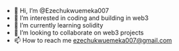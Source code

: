 - 👋 Hi, I’m @Ezechukwuemeka007
- 👀 I’m interested in coding and building in web3
- 🌱 I’m currently learning solidity
- 💞️ I’m looking to collaborate on web3 projects 
- 📫 How to reach me ezechukwuemeka007@gmail.com

<!---
Ezechukwuemeka007/Ezechukwuemeka007 is a ✨ special ✨ repository because its `README.md` (this file) appears on your GitHub profile.
You can click the Preview link to take a look at your changes.
--->
